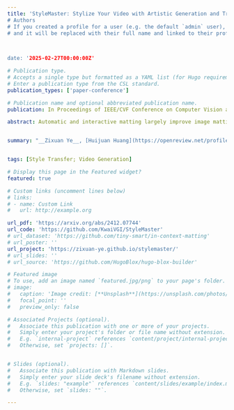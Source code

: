 ```yaml
---
title: 'StyleMaster: Stylize Your Video with Artistic Generation and Translation
# Authors
# If you created a profile for a user (e.g. the default `admin` user), write the username (folder name) here
# and it will be replaced with their full name and linked to their profile.

  

date: '2025-02-27T00:00:00Z'

# Publication type.
# Accepts a single type but formatted as a YAML list (for Hugo requirements).
# Enter a publication type from the CSL standard.
publication_types: ['paper-conference']

# Publication name and optional abbreviated publication name.
publication: In Proceedings of IEEE/CVF Conference on Computer Vision and Pattern Recognition (CVPR 2025)

abstract: Automatic and interactive matting largely improve image matting by respectively alleviating the need for auxiliary input and enabling object selection. Due to different settings on whether prompts exist, they either suffer from weakness in instance completeness or region details. Also, when dealing with different scenarios, directly switching between the two matting models introduces inconvenience and higher workload. Therefore, we wonder whether we can alleviate the limitations of both settings while achieving unification to facilitate more convenient use. Our key idea is to offer saliency guidance for automatic mode to enable its attention to detailed regions, and also refine the instance completeness in interactive mode by replacing the binary mask guidance with a more probabilistic form. With different guidance for each mode, we can achieve unification through adaptable guidance, defined as saliency information in automatic mode and user cue for interactive one. It is instantiated as candidate feature in our method, an automatic switch for class token in pretrained ViTs and average feature of user prompts, controlled by the existence of user prompts. Then we use the candidate feature to generate a probabilistic similarity map as the guidance to alleviate the over-reliance on binary mask. Extensive experiments show that our method can adapt well to both automatic and interactive scenarios with more light-weight framework. 


summary: "__Zixuan Ye__, [Huijuan Huang](https://openreview.net/profile?id=~Huijuan_Huang1), [Xintao Wang](https://xinntao.github.io/), [Pengfei Wan](https://scholar.google.com/citations?user=P6MraaYAAAAJ&hl=en), [Di Zhang](https://openreview.net/profile?id=~Di_ZHANG3), [Wenhan Luo](https://whluo.github.io/)"


tags: [Style Transfer; Video Generation]

# Display this page in the Featured widget?
featured: true

# Custom links (uncomment lines below)
# links:
# - name: Custom Link
#   url: http://example.org

url_pdf: 'https://arxiv.org/abs/2412.07744'
url_code: 'https://github.com/KwaiVGI/StyleMaster'
# url_dataset: 'https://github.com/tiny-smart/in-context-matting'
# url_poster: ''
url_project: 'https://zixuan-ye.github.io/stylemaster/'
# url_slides: ''
# url_source: 'https://github.com/HugoBlox/hugo-blox-builder'

# Featured image
# To use, add an image named `featured.jpg/png` to your page's folder.
# image:
#   caption: 'Image credit: [**Unsplash**](https://unsplash.com/photos/pLCdAaMFLTE)'
#   focal_point: ''
#   preview_only: false

# Associated Projects (optional).
#   Associate this publication with one or more of your projects.
#   Simply enter your project's folder or file name without extension.
#   E.g. `internal-project` references `content/project/internal-project/index.md`.
#   Otherwise, set `projects: []`.


# Slides (optional).
#   Associate this publication with Markdown slides.
#   Simply enter your slide deck's filename without extension.
#   E.g. `slides: "example"` references `content/slides/example/index.md`.
#   Otherwise, set `slides: ""`.

---
```


<!-- {{% callout note %}}
Click the _Cite_ button above to demo the feature to enable visitors to import publication metadata into their reference management software.
{{% /callout %}}

{{% callout note %}}
Create your slides in Markdown - click the _Slides_ button to check out the example.
{{% /callout %}}

Add the publication's **full text** or **supplementary notes** here. You can use rich formatting such as including [code, math, and images](https://docs.hugoblox.com/content/writing-markdown-latex/). -->
